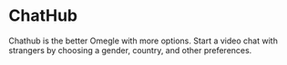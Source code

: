 # ChatHub
Chathub is the better Omegle with more options. Start a video chat with strangers by choosing a gender, country, and other preferences.
